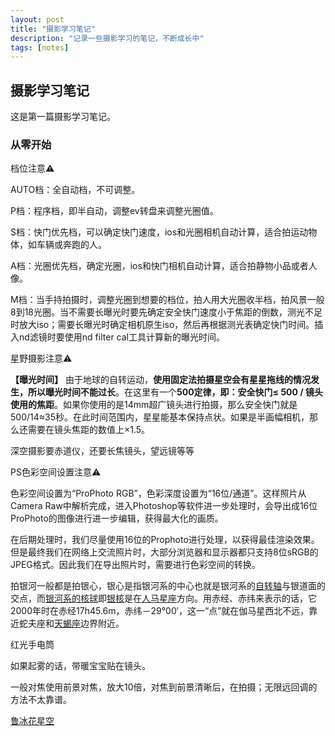 ```yaml
---
layout: post
title: "摄影学习笔记"
description: "记录一些摄影学习的笔记，不断成长中"
tags: [notes]
---
```


## 摄影学习笔记

这是第一篇摄影学习笔记。

### 从零开始

档位注意⚠️

AUTO档：全自动档，不可调整。

P档：程序档，即半自动，调整ev转盘来调整光圈值。

S档：快门优先档，可以确定快门速度，ios和光圈相机自动计算，适合拍运动物体，如车辆或奔跑的人。

A档：光圈优先档，确定光圈，ios和快门相机自动计算，适合拍静物小品或者人像。

M档：当手持拍摄时，调整光圈到想要的档位，拍人用大光圈收半档，拍风景一般8到18光圈。当不需要长曝光时要先确定安全快门速度小于焦距的倒数，测光不足时放大iso；需要长曝光时确定相机原生iso，然后再根据测光表确定快门时间。插入nd滤镜时要使用nd filter cal工具计算新的曝光时间。

星野摄影注意⚠️

**【曝光时间】**
由于地球的自转运动，**使用固定法拍摄星空会有星星拖线的情况发生，所以曝光时间不能过长**。在这里有一个**500定律，即：安全快门≤ 500 /  镜头使用的焦距**。如果你使用的是14mm超广镜头进行拍摄，那么安全快门就是500/14≈35秒。在此时间范围内，星星能基本保持点状。如果是半画幅相机，那么还需要在镜头焦距的数值上×1.5。

深空摄影要赤道仪，还要长焦镜头，望远镜等等

PS色彩空间设置注意⚠️

色彩空间设置为“ProPhoto RGB”，色彩深度设置为“16位/通道”。这样照片从Camera Raw中解析完成，进入Photoshop等软件进一步处理时，会导出成16位ProPhoto的图像进行进一步编辑，获得最大化的画质。

在后期处理时，我们尽量使用16位的Prophoto进行处理，以获得最佳渲染效果。但是最终我们在网络上交流照片时，大部分浏览器和显示器都只支持8位sRGB的JPEG格式。因此我们在导出照片时，需要进行色彩空间的转换。

拍银河一般都是拍银心，银心是指银河系的中心也就是银河系的[自转轴](https://baike.baidu.com/item/自转轴/657523)与银道面的交点，而[银河系的核球](https://baike.baidu.com/item/银河系的核球/7938816)即[银核](https://baike.baidu.com/item/银核/3701221)是在[人马星座](https://baike.baidu.com/item/人马星座/1225794)方向。用赤经、赤纬来表示的话，它2000年时在赤经17h45.6m，赤纬－29°00′，这一“点”就在伽马星西北不远，靠近蛇夫座和[天蝎座](https://baike.baidu.com/item/天蝎座/25945)边界附近。

红光手电筒

如果起雾的话，带暖宝宝贴在镜头。

一般对焦使用前景对焦，放大10倍，对焦到前景清晰后，在拍摄；无限远回调的方法不太靠谱。

<a href="https://k.sina.cn/article_7055644253_p1a48c965d00100mvqy.html" target="_blank">鲁冰花星空</a>
